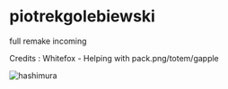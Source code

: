 # piotrekgolebiewski
full remake incoming

Credits : Whitefox - Helping with pack.png/totem/gapple

![hashimura](https://user-images.githubusercontent.com/95892564/147395566-ec21feb0-73d5-4e47-86ef-911835a383a9.png)
